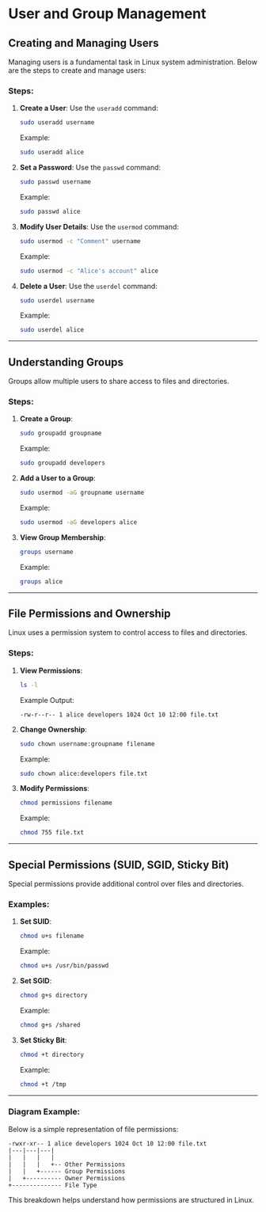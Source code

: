 # User and Group Management

## Creating and Managing Users
Managing users is a fundamental task in Linux system administration. Below are the steps to create and manage users:

### Steps:
1. **Create a User**:
    Use the `useradd` command:
    ```bash
    sudo useradd username
    ```
    Example:
    ```bash
    sudo useradd alice
    ```

2. **Set a Password**:
    Use the `passwd` command:
    ```bash
    sudo passwd username
    ```
    Example:
    ```bash
    sudo passwd alice
    ```

3. **Modify User Details**:
    Use the `usermod` command:
    ```bash
    sudo usermod -c "Comment" username
    ```
    Example:
    ```bash
    sudo usermod -c "Alice's account" alice
    ```

4. **Delete a User**:
    Use the `userdel` command:
    ```bash
    sudo userdel username
    ```
    Example:
    ```bash
    sudo userdel alice
    ```

---

## Understanding Groups
Groups allow multiple users to share access to files and directories.

### Steps:
1. **Create a Group**:
    ```bash
    sudo groupadd groupname
    ```
    Example:
    ```bash
    sudo groupadd developers
    ```

2. **Add a User to a Group**:
    ```bash
    sudo usermod -aG groupname username
    ```
    Example:
    ```bash
    sudo usermod -aG developers alice
    ```

3. **View Group Membership**:
    ```bash
    groups username
    ```
    Example:
    ```bash
    groups alice
    ```

---

## File Permissions and Ownership
Linux uses a permission system to control access to files and directories.

### Steps:
1. **View Permissions**:
    ```bash
    ls -l
    ```
    Example Output:
    ```
    -rw-r--r-- 1 alice developers 1024 Oct 10 12:00 file.txt
    ```

2. **Change Ownership**:
    ```bash
    sudo chown username:groupname filename
    ```
    Example:
    ```bash
    sudo chown alice:developers file.txt
    ```

3. **Modify Permissions**:
    ```bash
    chmod permissions filename
    ```
    Example:
    ```bash
    chmod 755 file.txt
    ```

---

## Special Permissions (SUID, SGID, Sticky Bit)
Special permissions provide additional control over files and directories.

### Examples:
1. **Set SUID**:
    ```bash
    chmod u+s filename
    ```
    Example:
    ```bash
    chmod u+s /usr/bin/passwd
    ```

2. **Set SGID**:
    ```bash
    chmod g+s directory
    ```
    Example:
    ```bash
    chmod g+s /shared
    ```

3. **Set Sticky Bit**:
    ```bash
    chmod +t directory
    ```
    Example:
    ```bash
    chmod +t /tmp
    ```

---

### Diagram Example:
Below is a simple representation of file permissions:

```
-rwxr-xr-- 1 alice developers 1024 Oct 10 12:00 file.txt
|---|---|---|
|   |   |   |
|   |   |   +-- Other Permissions
|   |   +------ Group Permissions
|   +---------- Owner Permissions
+-------------- File Type
```

This breakdown helps understand how permissions are structured in Linux.
